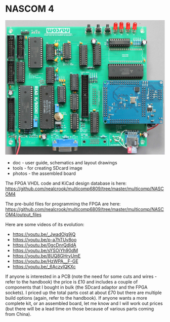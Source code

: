 # NASCOM 4

![n4_assembled.jpg](photos/n4_assembled.jpg?raw=true "NASCOM 4 assembled")

* doc - user guide, schematics and layout drawings
* tools - for creating SDcard image
* photos - the assembled board

The FPGA VHDL code and KiCad design database is here: https://github.com/nealcrook/multicomp6809/tree/master/multicomp/NASCOM4

The pre-build files for programming the FPGA are here: https://github.com/nealcrook/multicomp6809/tree/master/multicomp/NASCOM4/output_files

Here are some videos of its evolution:

* https://youtu.be/_JwadOlg9jQ
* https://youtu.be/p-a7hTUv8oo
* https://youtu.be/0gcDnrQdldA
* https://youtu.be/sYSOiYh90dM
* https://youtu.be/8UQ8GHryUmE
* https://youtu.be/HzWPA__F-GE
* https://youtu.be/_6AczylQKXc


If anyone is interested in a PCB (note the need for some cuts and wires - refer to the handbook) the price is £10 and includes a couple of components that I bought in bulk (the SDcard adaptor and the FPGA sockets). I priced up the total parts cost at about £70 but there are multiple build options (again, refer to the handbook). If anyone wants a more complete kit, or an assembled board, let me know and I will work out prices (but there will be a lead time on those because of various parts coming from China).


